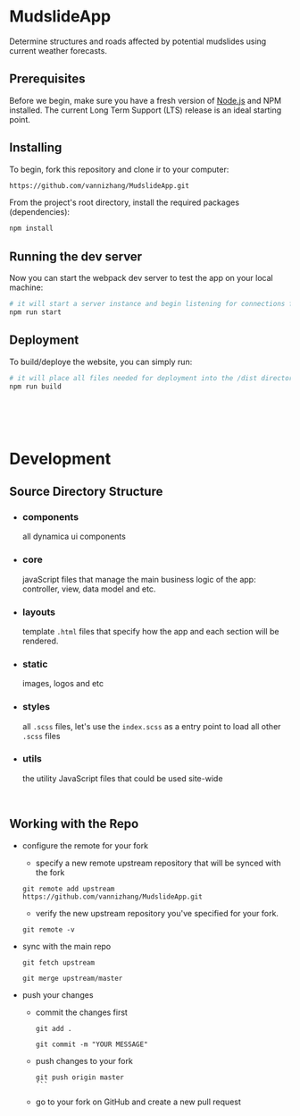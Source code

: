 # MudslideApp
Determine structures and roads affected by potential mudslides using current weather forecasts.

## Prerequisites
Before we begin, make sure you have a fresh version of [Node.js](https://nodejs.org/en/) and NPM installed. The current Long Term Support (LTS) release is an ideal starting point. 

## Installing 
To begin, fork this repository and clone ir to your computer:

```sh
https://github.com/vannizhang/MudslideApp.git
```

From the project's root directory, install the required packages (dependencies):

```sh
npm install
```

## Running the dev server 
Now you can start the webpack dev server to test the app on your local machine:

```sh
# it will start a server instance and begin listening for connections from localhost on port 8080
npm run start
```

## Deployment
To build/deploye the website, you can simply run:

```sh
# it will place all files needed for deployment into the /dist directory 
npm run build
```
<br><br><br>

# Development


## Source Directory Structure

- ### components 
    all dynamica ui components

- ### core 
    javaScript files that manage the main business logic of the app: controller, view, data model and etc. 

- ### layouts 
    template `.html` files that specify how the app and each section will be rendered. 

- ### static 
    images, logos and etc

- ### styles 
    all `.scss` files, let's use the `index.scss` as a entry point to load all other `.scss` files

- ### utils     
    the utility JavaScript files that could be used site-wide

<br>

## Working with the Repo

- configure the remote for your fork

    - specify a new remote upstream repository that will be synced with the fork
    ```
    git remote add upstream https://github.com/vannizhang/MudslideApp.git
    ```

    - verify the new upstream repository you've specified for your fork.
    ```
    git remote -v
    ```

- sync with the main repo
    ```
    git fetch upstream

    git merge upstream/master
    ```

- push your changes

    - commit the changes first
        ```
        git add .

        git commit -m "YOUR MESSAGE"
        ```
    
    - push changes to your fork
        ````
        git push origin master
        ```
    - go to your fork on GitHub and create a new pull request